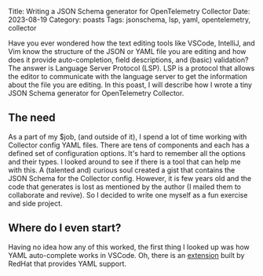 Title: Writing a JSON Schema generator for OpenTelemetry Collector
Date: 2023-08-19
Category: poasts
Tags: jsonschema, lsp, yaml, opentelemetry, collector

Have you ever wondered how the text editing tools like VSCode, IntelliJ, and Vim know the structure of the JSON or YAML file you are editing and how does it provide auto-completion, field descriptions, and (basic) validation? The answer is Language Server Protocol (LSP). LSP is a protocol that allows the editor to communicate with the language server to get the information about the file you are editing. In this poast, I will describe how I wrote a tiny JSON Schema generator for OpenTelemetry Collector.

## The need

As a part of my $job, (and outside of it), I spend a lot of time working with Collector config YAML files. There are tens of components and each has a defined set of configuration options. It's hard to remember all the options and their types. I looked around to see if there is a tool that can help me with this. A (talented and) curious soul created a gist that contains the JSON Schema for the Collector config. However, it is few years old and the code that generates is lost as mentioned by the author (I mailed them to collaborate and revive). So I decided to write one myself as a fun exercise and side project.

## Where do I even start?

Having no idea how any of this worked, the first thing I looked up was how YAML auto-complete works in VSCode. Oh, there is an [extension](https://marketplace.visualstudio.com/items?itemName=redhat.vscode-yaml) built by RedHat that provides YAML support. 